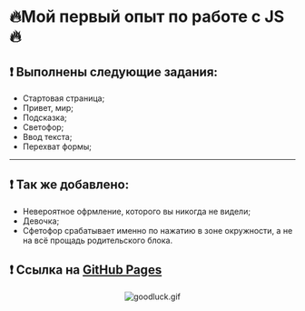 # 🔥Мой первый опыт по работе с JS🔥

## ❗ Выполнены следующие задания:

- Стартовая страница;
- Привет, мир;
- Подсказка;
- Светофор;
- Ввод текста;
- Перехват формы;

---

## ❗ Так же добавлено:

- Невероятное офрмление, которого вы никогда не видели;
- Девочка;
- Сфетофор срабатывает именно по нажатию в зоне окружности, а не на всё прощадь родительского блока.

## ❗ Ссылка на [GitHub Pages]( https://lexi-mix.github.io/TaskJS_6.8/)

<div align="center">

![goodluck.gif](https://media3.giphy.com/media/Od0QRnzwRBYmDU3eEO/giphy.gif?cid=ecf05e47ufy98xtdiow3icc6n4lqhh2sc0tcyf348qmwtj8s&rid=giphy.gif&ct=g)

</div>